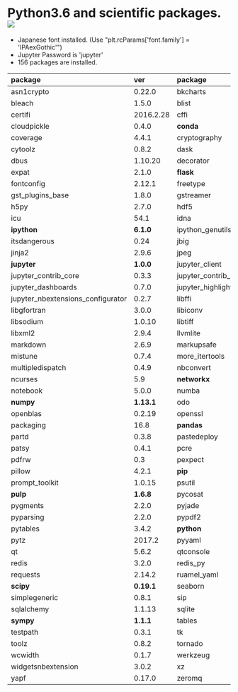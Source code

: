 Python3.6 and scientific packages. [![](https://badge.imagelayers.io/tsutomu7/scientific-python:latest.svg)](https://imagelayers.io/?images=tsutomu7/scientific-python:latest)
======

- Japanese font installed. (Use "plt.rcParams['font.family'] = 'IPAexGothic'")
- Jupyter Password is 'jupyter'
- 156 packages are installed.

package|ver|package|ver|package|ver
:--|:--|:--|:--|:--|:--
asn1crypto|0.22.0|bkcharts|0.2|blaze|0.10.1
bleach|1.5.0|blist|1.3.6|bokeh|0.12.7
certifi|2016.2.28|cffi|1.10.0|click|6.7
cloudpickle|0.4.0|**conda**|**4.3.23**|conda_env|2.6.0
coverage|4.4.1|cryptography|1.8.1|cycler|0.10.0
cytoolz|0.8.2|dask|0.15.2|datashape|0.5.4
dbus|1.10.20|decorator|4.1.2|entrypoints|0.2.3
expat|2.1.0|**flask**|**0.12.2**|flask_cors|3.0.3
fontconfig|2.12.1|freetype|2.5.5|glib|2.50.2
gst_plugins_base|1.8.0|gstreamer|1.8.0|gunicorn|19.1.0
h5py|2.7.0|hdf5|1.8.17|html5lib|0.9999999
icu|54.1|idna|2.6|ipykernel|4.6.1
**ipython**|**6.1.0**|ipython_genutils|0.2.0|ipywidgets|6.0.0
itsdangerous|0.24|jbig|2.1|jedi|0.10.2
jinja2|2.9.6|jpeg|9b|jsonschema|2.6.0
**jupyter**|**1.0.0**|jupyter_client|5.1.0|jupyter_console|5.2.0
jupyter_contrib_core|0.3.3|jupyter_contrib_nbextensions|0.3.1|jupyter_core|4.3.0
jupyter_dashboards|0.7.0|jupyter_highlight_selected_word|0.0.11|jupyter_latex_envs|1.3.8.2
jupyter_nbextensions_configurator|0.2.7|libffi|3.2.1|libgcc|5.2.0
libgfortran|3.0.0|libiconv|1.14|libpng|1.6.30
libsodium|1.0.10|libtiff|4.0.6|libxcb|1.12
libxml2|2.9.4|llvmlite|0.19.0|locket|0.2.0
markdown|2.6.9|markupsafe|1.0|**matplotlib**|**2.0.2**
mistune|0.7.4|more_itertools|3.2.0|mpmath|0.19
multipledispatch|0.4.9|nbconvert|5.2.1|nbformat|4.4.0
ncurses|5.9|**networkx**|**1.11**|nomkl|1.0
notebook|5.0.0|numba|0.34.0|numexpr|2.6.2
**numpy**|**1.13.1**|odo|0.5.1|olefile|0.44
openblas|0.2.19|openssl|1.0.2l|ortoolpy|0.1.50
packaging|16.8|**pandas**|**0.20.3**|pandocfilters|1.4.2
partd|0.3.8|pastedeploy|1.5.2|path.py|10.3.1
patsy|0.4.1|pcre|8.39|pdfformfiller|0.4
pdfrw|0.3|pexpect|4.2.1|pickleshare|0.7.4
pillow|4.2.1|**pip**|**9.0.1**|pivottablejs|2.7.0
prompt_toolkit|1.0.15|psutil|5.2.2|ptyprocess|0.5.2
**pulp**|**1.6.8**|pycosat|0.6.2|pycparser|2.18
pygments|2.2.0|pyjade|4.0.0|pyopenssl|17.0.0
pyparsing|2.2.0|pypdf2|1.26.0|pyqt|5.6.0
pytables|3.4.2|**python**|**3.6.2**|python_dateutil|2.6.1
pytz|2017.2|pyyaml|3.12|pyzmq|16.0.2
qt|5.6.2|qtconsole|4.3.1|readline|6.2
redis|3.2.0|redis_py|2.10.5|reportlab|3.4.0
requests|2.14.2|ruamel_yaml|0.11.14|scikit_learn|0.19.0
**scipy**|**0.19.1**|seaborn|0.8|setuptools|36.4.0
simplegeneric|0.8.1|sip|4.18|six|1.10.0
sqlalchemy|1.1.13|sqlite|3.13.0|statsmodels|0.8.0
**sympy**|**1.1.1**|tables|3.4.2|terminado|0.6
testpath|0.3.1|tk|8.5.18|toml|0.9.2
toolz|0.8.2|tornado|4.5.2|traitlets|4.3.2
wcwidth|0.1.7|werkzeug|0.12.2|wheel|0.29.0
widgetsnbextension|3.0.2|xz|5.2.3|yaml|0.1.6
yapf|0.17.0|zeromq|4.1.5|zlib|1.2.11
